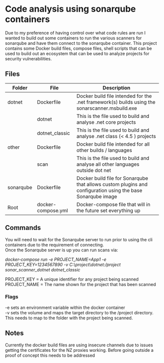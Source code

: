 # Code analysis using sonarqube containers
Due to my preference of having control over what code rules are run I wanted to build out some containers to run the various scanners for sonarqube and have them connect to the 
sonarqube container. This project contains some Docker build files, compose files, shell scripts that can be used to build out an ecosystem that can be used to analyze projects for security vulnerabilities.

## Files

|Folder | File | Description
|---|--|--|
| dotnet | Dockerfile | Docker build file intended for the .net framework(s) builds using the sonarscanner.msbuild.exe
| | dotnet | This is the file used to build and analyse .net core projects
| | dotnet_classic | This is the file used to build and analyse .net class (< 4.5 ) projects
| other | Dockerfile | Docker build file intended  for all other builds / languages
| | scan |  This is the file used to build and analyse all other languages outside dot net
| sonarqube | Dockerfile | Docker build file for Sonarqube that allows custom plugins and configuration using the base Sonarqube image
| Root | docker-compose.yml | Docker-compose file that will in the future set everything up

## Commands

You will need to wait for the Sonarqube server to run prior to using the cli containers due to the requirement of connecting.  
Once the Sonarqube server is up you can run scans via:  

*docker-compose run -e PROJECT_NAME=App1 -e PROJECT_KEY=1234567890 -v C:\project\dotnet:/project sonar_scanner_dotnet dotnet_classic*  

PROJECT_KEY  = A unique identifier for any project being scanned  
PROJECT_NAME = The name shown for the project that has been scanned  

### Flags
-e sets an environment variable within the docker container  
-v sets the volume and maps the target directory to the /project directory. This needs to map to the folder with the project being scanned.    

## Notes

 Currently the docker build files are using insecure channels due to issues getting the certificates for the NZ proxies working.
 Before going outside a proof of concept this needs to be addressed
